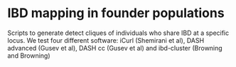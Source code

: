 # IBD mapping in founder populations 

Scripts to generate detect cliques of individuals who share IBD at a specific locus. 
We test four different software: iCurl (Shemirani et al), DASH advanced (Gusev et al), DASH cc (Gusev et al) and 
ibd-cluster (Browning and Browning)


